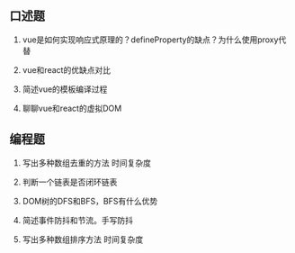 <!--
 * @LastEditors: panda_liu
 * @LastEditTime: 2020-07-24 20:23:38
 * @FilePath: \yunniubaoc:\Users\23163\Desktop\网易有道面试.md
 * @Description: add some description
--> 
## 口述题

1. vue是如何实现响应式原理的？defineProperty的缺点？为什么使用proxy代替

2. vue和react的优缺点对比

3. 简述vue的模板编译过程

4. 聊聊vue和react的虚拟DOM

## 编程题

1. 写出多种数组去重的方法 时间复杂度

2. 判断一个链表是否闭环链表

3. DOM树的DFS和BFS，BFS有什么优势

4. 简述事件防抖和节流。手写防抖

5. 写出多种数组排序方法 时间复杂度



